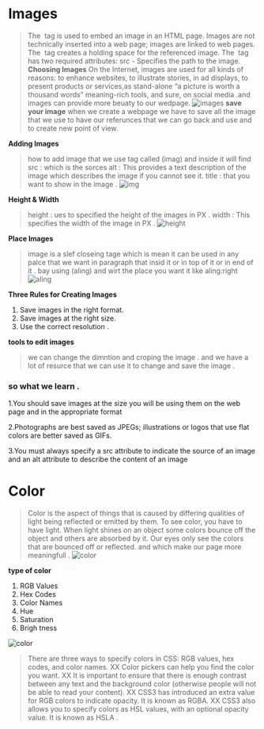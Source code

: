 # Images
>The <img> tag is used to embed an image in an HTML page. Images are not technically inserted into a web page; images are linked to web pages. 
>The <img> tag creates a holding space for the referenced image.
> The <img> tag has two required attributes: src - Specifies the path to the image.
**Choosing Images**
> On the Internet, images are used for all kinds of reasons: to enhance websites, to illustrate stories, in ad displays, 
> to present products or services,as stand-alone “a picture is worth a thousand words” meaning-rich tools,
>  and sure, on social media .and images can provide more beuaty to our wedpage.
![images](https://quotefancy.com/media/wallpaper/3840x2160/274588-Jason-Mraz-Quote-A-picture-can-say-1000-words-but-it-can-also.jpg)
**save your image**
> when we create a webpage we have to save all the image that we use to have our referunces that we 
> can go back and use and to create new point of view.

**Adding Images**
> how to add image that we use tag called (imag) and inside it will find 
> src : which is the sorces
> alt : This provides a text description of the image which describes the image if you cannot see it.
> title : that you want to show in the image .
![img](https://easytolearning.com/ck_files/files/html-image-tag.png)

**Height & Width**
> height : ues to specified the height of the images in PX .
> width : This specifies the width of the image in PX .
![height](https://encrypted-tbn0.gstatic.com/images?q=tbn:ANd9GcQrFFDAcY7KBWbGihdJFeasI4nbXX48HqowOg&usqp=CAU)

**Place Images**
> image is a slef closeing tage which is mean it can be used in any palce that we want in paragraph
> that insid it or in top of it or in end of it . bay using (aling) and wirt the place you want it like aling:right 
![aling](https://www.wikihow.com/images/thumb/4/48/Align-Something-in-HTML-Step-1-Version-4.jpg/aid1536950-v4-728px-Align-Something-in-HTML-Step-1-Version-4.jpg.webp) 
 
 **Three Rules for Creating Images**
 1. Save images in the right format.
 2. Save images at the right size.
 3. Use the correct resolution .
  
  **tools to edit images**
  > we can change the dimntion and croping the image . and we have a lot of resurce that we can use it to change and save the image .
  
  ### so what we learn .
  1.You should save images at the size you will be using them on the web page and in the appropriate format
 
  2.Photographs are best saved as JPEGs; illustrations or logos that use flat colors are better saved as GIFs.
 
  3.You must always specify a src attribute to indicate the source of an image and an alt attribute to describe the
content of an image
  
  
  
  
  # Color
  >Color is the aspect of things that is caused by differing qualities of light being reflected or emitted by them. 
  >To see color, you have to have light. When light shines on an object some colors bounce off the object and others are absorbed by it.
  > Our eyes only see the colors that are bounced off or reflected.
  > and which make our page more meaningfull .
  ![color](https://www.shutterstock.com/blog/wp-content/uploads/sites/5/2019/05/Color-Scheme-Types-Definitions_Color-Wheel.jpg)
  
  **type of color**
  1. RGB Values
  2. Hex Codes
  3. Color Names
  4. Hue
  5. Saturation
  6. Brigh tness
  
  ![color](https://www.bitdegree.org/learn/storage/media/images/7383b588-563f-4117-82bd-4c866b5490bd.jpg)
  
  > There are three ways to specify colors in CSS:
RGB values, hex codes, and color names.
XX Color pickers can help you find the color you want.
XX It is important to ensure that there is enough contrast
between any text and the background color (otherwise
people will not be able to read your content).
XX CSS3 has introduced an extra value for RGB colors to
indicate opacity. It is known as RGBA.
XX CSS3 also allows you to specify colors as HSL values,
with an optional opacity value. It is known as HSLA .

